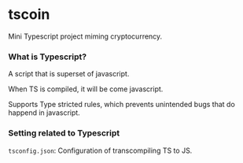 # tscoin
Mini Typescript project miming cryptocurrency.

### What is Typescript?

A script that is superset of javascript.

When TS is compiled, it will be come javascript.

Supports Type stricted rules, which prevents unintended bugs that do happend in javascript.

### Setting related to Typescript

`tsconfig.json`: Configuration of transcompiling TS to JS.